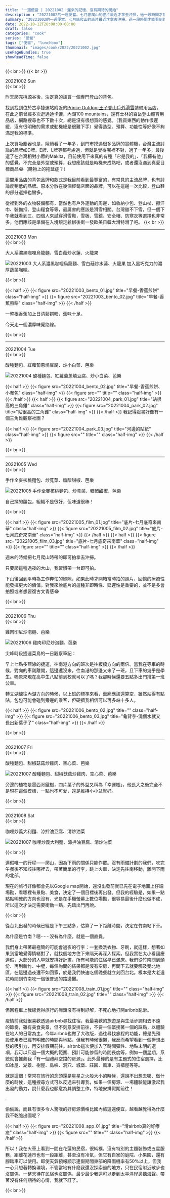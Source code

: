 ```yaml
---
title: "一週便當 | 20221002：遲來的記憶、沒有期待的開始"
description : "20221002的一週便當。七月底爬山的底片最近才拿去沖掃，過一段時間才能看到的照片，使回憶好像進行了一場發酵，有別於數位拍攝能立即得到的，比較模糊但卻更深刻的喜歡。"
summary: "20221002的一週便當。七月底爬山的底片最近才拿去沖掃，過一段時間才能看到的照片，使回憶好像進行了一場發酵，有別於數位拍攝能立即得到的，比較模糊但卻更深刻的喜歡。"
date: 2022-10-12T20:00:00+08:00
draft: false
categories: "cook"
series: "便當"
tags: ["便當", "lunchbox"]
thumbnail: "images/cook/2022/20221002.jpg"
usePageBundles: true
showReadTime: false
---
```


{{< br >}}
{{< br >}}
<div class="border-item"><span>20221002 Sun</span></div>
{{< br >}}

昨天爬完桃源谷後，決定真的該買一個專門登山的背包。

找到找到位於古亭捷運站附近的[Prince Outdoor王子登山戶外滑雪](https://g.page/PrinceOutdoor?share)裝備用品店。在此之前曾經多次逛過迪卡儂、內湖100 mountains，還有士林的百岳登山體育用品店，網路搜尋也不下數十次，總是沒有很想買的感覺。（我買東西的動作很遲緩，沒有很明確的需求或動機總是很難下手）覺得造型、預算、功能性等好像不夠滿足我的標準。

上次買吸塵器也是，陸續看了一年多，到門市摸過很多品牌的實體機，台灣主流討論的品牌如D牌、E牌、L牌等都考慮過，但就是覺得哪裡不對，過了一年多，最後選了在台灣相對小眾的Makita，目前使用下來真的有種「它是我的」、「我擁有他」的感覺。不完全是外型或預算，我想應該就是時機未成熟吧，或者還沒遇到真愛目標商品😂（購物上的拖延症？）

這間用品店的背包品牌和款式是我目前看到最豐富的，有常見的主流品牌，也有討論度稍低的品牌。原本分散在幾個經銷店面的品牌，可以在這邊一次比較，登山鞋的部分選擇也蠻多。

從裡到外的衣物裝備都有，當然也有戶外運動的周邊，如收納小包、登山杖、擦汗巾、裝備扣、登山糧食等等，最厲害的應該是滑雪相關。台灣雖不下雪，但一個下午我就看到三、四個人來試穿滑雪鞋，雪板、雪鏡、安全帽、防寒衣等選擇也非常多，他們應該是準備在入境規定鬆綁後衝一發歐美日韓大滑特滑了吧。
{{< br >}}

---
<div class="border-item"><span>20221003 Mon</span></div>
{{< br >}}

大人系濃黑咖哩烏龍麵、雪白菇炒水蓮、火龍果

![20221003 大人系濃黑咖哩烏龍麵、雪白菇炒水蓮、火龍果](20221003_bento_03.jpg)
加入黑巧克力的濃厚蔬菜咖哩。

{{< br >}}

{{< half >}}
{{< figure src="20221003_bento_01.jpg" title="早餐-香蕉煎餅" class="half-img" >}}
{{< figure src="20221003_bento_02.jpg" title="早餐-香蕉煎餅" class="half-img" >}}
{{< /half >}}

一整根香蕉加上日清鬆餅粉，蕉味十足。

今天走一個濃厚味覺路線。

{{< br >}}

---
<div class="border-item"><span>20221004 Tue</span></div>
{{< br >}}

酸種麵包、紅蘿蔔蔥燒豆腐、炒小白菜、芭樂

![20221004 酸種麵包、紅蘿蔔蔥燒豆腐、炒小白菜、芭樂](20221004_bento_01.jpg)

{{< half >}}
{{< figure src="20221004_bento_02.jpg" title="早餐-香蕉煎餅、小餐包" class="half-img" >}}
{{< figure src="" title="" class="half-img" >}}
{{< /half >}}
{{< half >}}
{{< figure src="20221004_park_01.jpg" title="站很高的三角錐" class="half-img" >}}
{{< figure src="20221004_park_02.jpg" title="站很高的三角錐" class="half-img" >}}
{{< /half >}}
我記得臉書好像有一個三角錐觀察社團？

{{< half >}}
{{< figure src="20221004_park_03.jpg" title="河邊的貼紙" class="half-img" >}}
{{< figure src="" title="" class="half-img" >}}
{{< /half >}}

{{< br >}}

---
<div class="border-item"><span>20221005 Wed</span></div>
{{< br >}}

手作全麥核桃麵包、炒莧菜、糖醋甜椒、芭樂

![20221005 手作全麥核桃麵包、炒莧菜、糖醋甜椒、芭樂](20221005_bento_01.jpg)

自己揉的麵包，組織不是很好，但味道很棒！

{{< br >}}


{{< half >}}
{{< figure src="20221005_film_01.jpg" title="底片-七月底奇來南華" class="half-img" >}}
{{< figure src="20221005_film_02.jpg" title="底片-七月底奇來南華" class="half-img" >}}
{{< /half >}}
{{< half >}}
{{< figure src="20221005_film_03.jpg" title="底片-七月底奇來南華" class="half-img" >}}
{{< figure src="" title="" class="half-img" >}}
{{< /half >}}

週末的時候把七月爬山時帶的即可拍拿去沖掃。

只要爬這種過夜的大山，我習慣帶一台即可拍。

下山後回到平時為工作奔忙的縫隙，如果此時才開箱當時拍的照片，回憶的療癒性能發揮更大的價值。對我來說底片的這種非即時性、延遲性是重要的，並不是多會拍照或者想要復古文青感😂

{{< br >}}

---
<div class="border-item"><span>20221006 Thu</span></div>
{{< br >}}

雞肉印尼炒泡麵、芭樂

![20221006 雞肉印尼炒泡麵、芭樂](20221006_bento_01.jpg)

尖峰時段捷運菜鳥的一日觀察筆記：

早上七點多藍線的捷運，往南港方向的班次是往板橋方向的兩倍。當我在等車的時候，對向的車剛離開，這邊還沒來，往南港的那邊又來了一班，且下車的幾乎是學生。嗚原來現在高中生八點前到校就可以了嗎？我那時候還要五點多出門搭第一班公車。

轉文湖線往內湖方向的時候，以上班的標準來看，車廂應該還算空，雖然站得有點貼，包包可能會碰到旁邊的乘客，但硬擠我相信可以再多站十多人。

{{< half >}}
{{< figure src="20221006_bento_02.jpg" title="" class="half-img" >}}
{{< figure src="20221006_bento_03.jpg" title="龜背芋-澆個水就又長出新葉子了" class="half-img" >}}
{{< /half >}}

{{< br >}}

---
<div class="border-item"><span>20221007 Fri</span></div>
{{< br >}}

酸種麵包、甜椒菇菇炒雞肉、空心菜、芭樂

![20221007 酸種麵包、甜椒菇菇炒雞肉、空心菜、芭樂](20221007_bento_01.jpg)

旁邊的植物是墨西哥鐵樹，四片葉子的外型又稱為「幸運樹」，他長大之後完全不是現在這個模樣，一點也不可愛，還是維持小小盆就好。

{{< br >}}

---
<div class="border-item"><span>20221008 Sat</span></div>
{{< br >}}

咖哩炒義大利麵、涼拌油豆腐、清炒油菜

![20221007 咖哩炒義大利麵、涼拌油豆腐、清炒油菜](20221008_bento_01.jpg)

{{< br >}}

連假唯一的行程——爬山，因為下雨的關係只能作罷。沒有雨備計劃的我們，吃完午餐後不知該往哪裡去，帶著簡單的行李，跳上火車，決定先往南移動，離開下雨的北部。

現在的旅行好像都會先以Google map開始，還沒出發前就已先在電子地圖上仔細場勘，看哪裡有景點、美食，決定了一個目標後再出發。但我的經驗是，如果一點點點明確的方向也沒有，光是在手機螢幕上數位場勘，很容易最後什麼也做不成，所以這次才決定需要衝動一點，先踏出門再說。

{{< br >}}

從台北出發的時候已經是下午三點多，估算了一下距離時間，決定在竹南站下車。

為什麼是竹南？嗯⋯⋯沒有為什麼，就是一個直覺。

我們身上帶著最極簡的可能會過夜的行李：一套換洗衣物、牙刷，就這樣，想著如果到當地覺得情緒對了，就找個地方住下來隔天再深入探索。但我實在太小看國慶連假，大部分的人早就安排好計畫，所有可能的住宿早已滿床。我們從竹南問到頭份、再到新竹、中壢，每個詢問的結果都是沒有空房，再問下去就要觸及雙北地區，在這邊過夜還不如回家，於是我們快速吃個晚餐就立刻回台北。根本是大老遠花時間到竹南吃一個很普通的路邊攤。

{{< half >}}
{{< figure src="20221008_train_01.jpg" title="" class="half-img" >}}
{{< figure src="20221008_train_02.jpg" title="" class="half-img" >}}
{{< /half >}}

但回程車上我總覺得旅行的癮頭沒有得到紓解，不死心地打開aribnb亂滑。

疫情前我就很喜歡透過airbnb尋找住宿，我最喜歡的旅遊是與生活步調相去不遠的節奏，雖有美食美景，但不刻意安排前往，不要一個緊接著一個的踩點，以體驗在地人的日常為主。今年airbnb也做了大改版，過往尋找旅程的功能，總是先預設使用者已經有明確的時間與地點，但我有時候很懶，我反而希望看到一個極想出發的吸引力，再安排假期前往。airbnb這次便加入了時間彈性、地點未明的選項，我可以只選一個大概的範圍、預計可能停留的時間長度等，例如一個星期，系統就會推薦我「有一個禮拜空擋的房源」。此外最棒的是有主題式的住宿選擇，比如冰屋、湖景、樹屋、島嶼、洞穴、城堡、莊園、風車、貨櫃屋等等。

就是這個！常常在旅行的念頭還是星星之火般大小的時候，還說不出想去哪、做什麼的時候，這種搜尋方式可以反過來引導我，如果一個房源、一場體驗能讓激起我出發的動力，說什麼我也願意為其調整工作，特地安排假期前往！

.

偷偷說，而且有很多令人驚嘆的好房源價格比國內旅遊還便宜，越看越覺得為什麼我不乾脆出國呢？

{{< half >}}
{{< figure src="20221008_app_01.jpg" title="滑airbnb真的好療癒" class="half-img" >}}
{{< figure src="" title="" class="half-img" >}}
{{< /half >}}

所以！我在火車上看到一間在花蓮的民宿，很純樸，沒有特別的主題裝飾或五星服務，距離花蓮市也有一段距離，甚至沒有冷氣，但它有自家的庭院、小果園，還有腳踏車可以使用。即使天氣預報顯示連假期間東部的降雨機率有50%以上，但我一心只想著轉換環境，不管當地有什麼我還沒探索過的地方，只在民宿附近散步也沒關係，一整天待在民宿也沒關係，最少最少我還可以走到太平洋岸邊聽海聲。帶著沒有任何期待的心情，我就下訂了。

{{< br >}}
